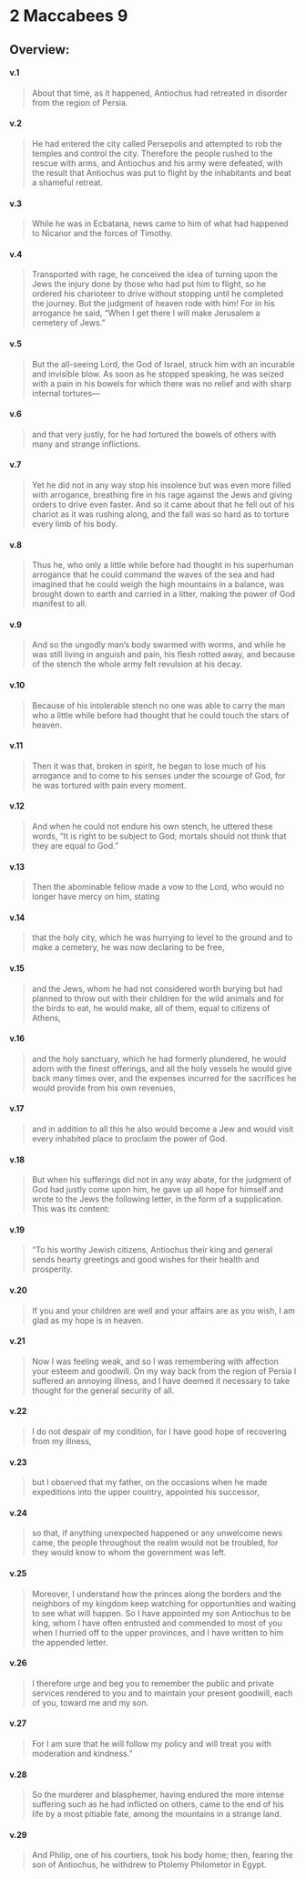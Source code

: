 # 2 Maccabees 9

## Overview:


#### v.1
>About that time, as it happened, Antiochus had retreated in disorder from the region of Persia.

#### v.2
>He had entered the city called Persepolis and attempted to rob the temples and control the city. Therefore the people rushed to the rescue with arms, and Antiochus and his army were defeated, with the result that Antiochus was put to flight by the inhabitants and beat a shameful retreat.

#### v.3
>While he was in Ecbatana, news came to him of what had happened to Nicanor and the forces of Timothy.

#### v.4
>Transported with rage, he conceived the idea of turning upon the Jews the injury done by those who had put him to flight, so he ordered his charioteer to drive without stopping until he completed the journey. But the judgment of heaven rode with him! For in his arrogance he said, “When I get there I will make Jerusalem a cemetery of Jews.”

#### v.5
>But the all-seeing Lord, the God of Israel, struck him with an incurable and invisible blow. As soon as he stopped speaking, he was seized with a pain in his bowels for which there was no relief and with sharp internal tortures—

#### v.6
>and that very justly, for he had tortured the bowels of others with many and strange inflictions.

#### v.7
>Yet he did not in any way stop his insolence but was even more filled with arrogance, breathing fire in his rage against the Jews and giving orders to drive even faster. And so it came about that he fell out of his chariot as it was rushing along, and the fall was so hard as to torture every limb of his body.

#### v.8
>Thus he, who only a little while before had thought in his superhuman arrogance that he could command the waves of the sea and had imagined that he could weigh the high mountains in a balance, was brought down to earth and carried in a litter, making the power of God manifest to all.

#### v.9
>And so the ungodly man’s body swarmed with worms, and while he was still living in anguish and pain, his flesh rotted away, and because of the stench the whole army felt revulsion at his decay.

#### v.10
>Because of his intolerable stench no one was able to carry the man who a little while before had thought that he could touch the stars of heaven.

#### v.11
>Then it was that, broken in spirit, he began to lose much of his arrogance and to come to his senses under the scourge of God, for he was tortured with pain every moment.

#### v.12
>And when he could not endure his own stench, he uttered these words, “It is right to be subject to God; mortals should not think that they are equal to God.”

#### v.13
>Then the abominable fellow made a vow to the Lord, who would no longer have mercy on him, stating

#### v.14
>that the holy city, which he was hurrying to level to the ground and to make a cemetery, he was now declaring to be free,

#### v.15
>and the Jews, whom he had not considered worth burying but had planned to throw out with their children for the wild animals and for the birds to eat, he would make, all of them, equal to citizens of Athens,

#### v.16
>and the holy sanctuary, which he had formerly plundered, he would adorn with the finest offerings, and all the holy vessels he would give back many times over, and the expenses incurred for the sacrifices he would provide from his own revenues,

#### v.17
>and in addition to all this he also would become a Jew and would visit every inhabited place to proclaim the power of God.

#### v.18
>But when his sufferings did not in any way abate, for the judgment of God had justly come upon him, he gave up all hope for himself and wrote to the Jews the following letter, in the form of a supplication. This was its content:

#### v.19
>“To his worthy Jewish citizens, Antiochus their king and general sends hearty greetings and good wishes for their health and prosperity.

#### v.20
>If you and your children are well and your affairs are as you wish, I am glad as my hope is in heaven.

#### v.21
>Now I was feeling weak, and so I was remembering with affection your esteem and goodwill. On my way back from the region of Persia I suffered an annoying illness, and I have deemed it necessary to take thought for the general security of all.

#### v.22
>I do not despair of my condition, for I have good hope of recovering from my illness,

#### v.23
>but I observed that my father, on the occasions when he made expeditions into the upper country, appointed his successor,

#### v.24
>so that, if anything unexpected happened or any unwelcome news came, the people throughout the realm would not be troubled, for they would know to whom the government was left.

#### v.25
>Moreover, I understand how the princes along the borders and the neighbors of my kingdom keep watching for opportunities and waiting to see what will happen. So I have appointed my son Antiochus to be king, whom I have often entrusted and commended to most of you when I hurried off to the upper provinces, and I have written to him the appended letter.

#### v.26
>I therefore urge and beg you to remember the public and private services rendered to you and to maintain your present goodwill, each of you, toward me and my son.

#### v.27
>For I am sure that he will follow my policy and will treat you with moderation and kindness.”

#### v.28
>So the murderer and blasphemer, having endured the more intense suffering such as he had inflicted on others, came to the end of his life by a most pitiable fate, among the mountains in a strange land.

#### v.29
>And Philip, one of his courtiers, took his body home; then, fearing the son of Antiochus, he withdrew to Ptolemy Philometor in Egypt.

